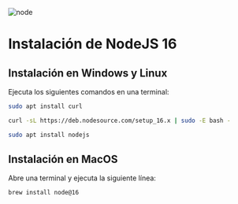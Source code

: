![node](https://user-images.githubusercontent.com/3619686/191708780-16b288d6-379a-4396-8b69-2a2fab60d42e.png)

# Instalación de NodeJS 16

## Instalación en Windows y Linux

Ejecuta los siguientes comandos en una terminal: 

```bash
sudo apt install curl
```

```bash
curl -sL https://deb.nodesource.com/setup_16.x | sudo -E bash -
```

```bash
sudo apt install nodejs
```

## Instalación en MacOS

Abre una terminal y ejecuta la siguiente línea:
```bash
brew install node@16
```
